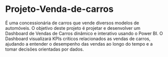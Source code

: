 # Projeto-Venda-de-carros
É uma concessionária de carros que vende diversos modelos de automóveis. 
O objetivo deste projeto é projetar e desenvolver um Dashboard de Vendas de Carros dinâmico e interativo usando o Power BI. O Dashboard visualizará KPIs críticos relacionados as vendas de carros, ajudando a entender o desempenho das vendas ao longo do tempo e a tomar decisões orientadas por dados.

